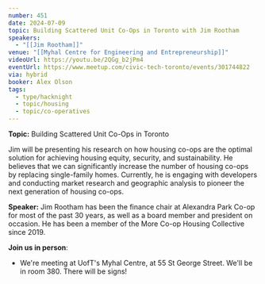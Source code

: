 ```yaml
---
number: 451
date: 2024-07-09
topic: Building Scattered Unit Co-Ops in Toronto with Jim Rootham
speakers:
  - "[[Jim Rootham]]"
venue: "[[Myhal Centre for Engineering and Entrepreneurship]]"
videoUrl: https://youtu.be/2QGg_b2jPm4
eventUrl: https://www.meetup.com/civic-tech-toronto/events/301744822
via: hybrid
booker: Alex Olson
tags:
  - type/hacknight
  - topic/housing
  - topic/co-operatives
---
```

**Topic:** Building Scattered Unit Co-Ops in Toronto

Jim will be presenting his research on how housing co-ops are the optimal solution for achieving housing equity, security, and sustainability. He believes that we can significantly increase the number of housing co-ops by replacing single-family homes. Currently, he is engaging with developers and conducting market research and geographic analysis to pioneer the next generation of housing co-ops.

**Speaker:** Jim Rootham has been the finance chair at Alexandra Park Co-op for most of the past 30 years, as well as a board member and president on occasion. He has been a member of the More Co-op Housing Collective since 2019.

**Join us in person**:

* We're meeting at UofT's Myhal Centre, at 55 St George Street. We'll be in room 380. There will be signs!
